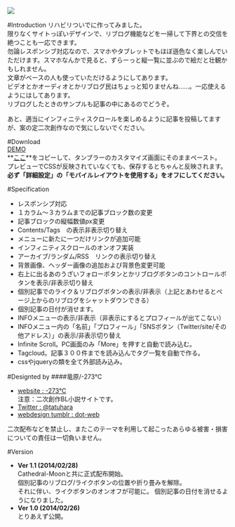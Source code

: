 ![](https://31.media.tumblr.com/b45ea8f684aca81b35757205927195ce/tumblr_inline_n1p0w81gLN1sal4rt.png)
  
#Introduction
リハビリついでに作ってみました。  
限りなくサイトっぽいデザインで、リブログ機能などを一掃して下界との交信を絶つことも一応できます。  
勿論レスポンシブ対応なので、スマホやタブレットでもほぼ遜色なく楽しんでいただけます。スマホなんかで見ると、ずらーっと縦一覧に並ぶので絵だと壮観かもしれません。  
文章がベースの人も使っていただけるようにしてあります。  
ビデオとかオーディオとかリブログ民はちょっと知りませんね……。一応使えるようにはしてあります。  
リブログしたときのサンプルも記事の中にあるのでどうぞ。  

あと、適当にインフィニティスクロールを楽しめるように記事を投稿してますが、案の定二次創作なので気にしないでください。  

#Download  
[DEMO](http://cathedral-star-demo.tumblr.com/)  
**[ここ](https://raw.github.com/273c/template/master/tumblr-theme/cathedral-star/template_cathedral-star.html)**をコピーして、タンブラーのカスタマイズ画面にそのままペースト。  
プレビューでCSSが反映されていなくても、保存するとちゃんと反映されます。  
**必ず「詳細設定」の「モバイルレイアウトを使用する」をオフにしてください。**

#Specification
* レスポンシブ対応
* １カラム～３カラムまでの記事ブロック数の変更
* 記事ブロックの縦幅数値px変更
* Contents/Tags　の表示非表示切り替え
* メニューに新たに一つだけリンクが追加可能
* インフィニティスクロールのオンオフ実装
* アーカイブ/ランダム/RSS　リンクの表示切り替え
* 背景画像、ヘッダー画像の追加および背景色変更可能
* 右上に出るあのうざいフォローボタンとかリブログボタンのコントロールボタンを表示/非表示切り替え
* 個別記事でのライク＆リブログボタンの表示/非表示（上記とあわせるとページ上からのリブログをシャットダウンできる）
* 個別記事の日付が消せます。
* INFOメニューの表示/非表示（非表示にするとプロフィールが出てこない）
* INFOメニュー内の「名前」「プロフィール」「SNSボタン（Twitter/site/その他アドレス）」の表示/非表示切り替え
* Infinite Scroll。PC画面のみ「More」を押すと自動で読み込む。
* Tagcloud。記事３００件までを読み込んでタグ一覧を自動で作る。
* cssやjqueryの類を全て外部読み込み。   

#Designted by
####竜原/-273℃
* [website : -273℃](http://triste.undo.jp/)  
注意：二次創作BL小説サイトです。
* [Twitter : @tatuhara](https://twitter.com/tatuhara)
* [webdesign tumblr : dot-web](http://dot-web.tumblr.com/)  

二次配布などを禁止し、またこのテーマを利用して起こったあらゆる被害・損害についての責任は一切負いません。

#Version  
* **Ver 1.1 (2014/02/28)**  
Cathedral-Moonと共に正式配布開始。  
個別記事のリブログ/ライクボタンの位置や折り畳みを解除。  
それに伴い、ライクボタンのオンオフが可能に。
個別記事の日付を消せるようになりました。
* **Ver 1.0 (2014/02/26)**  
とりあえず公開。

